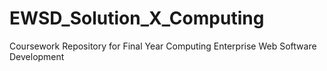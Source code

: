 # EWSD_Solution_X_Computing
Coursework Repository for Final Year Computing Enterprise Web Software Development

